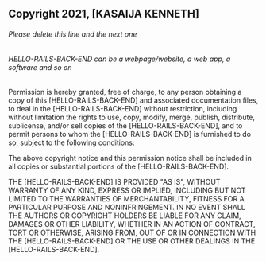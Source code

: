 ## Copyright 2021, [KASAIJA KENNETH]

###### Please delete this line and the next one
###### HELLO-RAILS-BACK-END can be a webpage/website, a web app, a software and so on

Permission is hereby granted, free of charge, to any person obtaining a copy of this [HELLO-RAILS-BACK-END] and associated documentation files, to deal in the [HELLO-RAILS-BACK-END] without restriction, including without limitation the rights to use, copy, modify, merge, publish, distribute, sublicense, and/or sell copies of the [HELLO-RAILS-BACK-END], and to permit persons to whom the [HELLO-RAILS-BACK-END] is furnished to do so, subject to the following conditions:

The above copyright notice and this permission notice shall be included in all copies or substantial portions of the [HELLO-RAILS-BACK-END].

THE [HELLO-RAILS-BACK-END] IS PROVIDED "AS IS", WITHOUT WARRANTY OF ANY KIND, EXPRESS OR IMPLIED, INCLUDING BUT NOT LIMITED TO THE WARRANTIES OF MERCHANTABILITY, FITNESS FOR A PARTICULAR PURPOSE AND NONINFRINGEMENT. IN NO EVENT SHALL THE AUTHORS OR COPYRIGHT HOLDERS BE LIABLE FOR ANY CLAIM, DAMAGES OR OTHER LIABILITY, WHETHER IN AN ACTION OF CONTRACT, TORT OR OTHERWISE, ARISING FROM, OUT OF OR IN CONNECTION WITH THE [HELLO-RAILS-BACK-END] OR THE USE OR OTHER DEALINGS IN THE [HELLO-RAILS-BACK-END].
